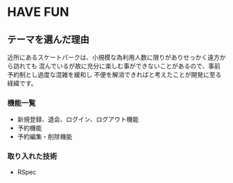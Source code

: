 # HAVE FUN

## テーマを選んだ理由
近所にあるスケートパークは、小規模な為利用人数に限りがありせっかく遠方から訪れても
混んでいるが故に充分に楽しむ事ができないことがあるので、事前予約制とし過度な混雑を緩和し
不便を解消できればと考えたことが開発に至る経緯です。

### 機能一覧
* 新規登録、退会、ログイン、ログアウト機能
* 予約機能
* 予約編集・削除機能

### 取り入れた技術
* RSpec
